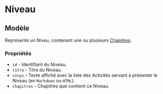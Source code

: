 # Niveau

## Modèle

Représente un Niveu, contenant une ou plusieurs [Chapitres](./Chapitre.md).

### Propriétés

 * `id` - Identifiant du Niveau.
 * `titre` - Titre du Niveau.
 * `corps` - Texte affiché avec la liste des Activités servant à présenter le Niveau (en `Markdown` ou `HTML`).
 * `chapitres` - Chapitres que contient ce Niveau.